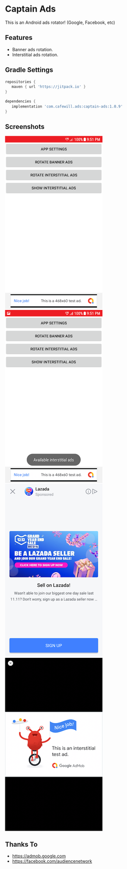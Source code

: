 # Captain Ads

This is an Android ads rotator! (Google, Facebook, etc)

## Features

* Banner ads rotation.
* Interstitial ads rotation.

## Gradle Settings

 ``` build.gradle (project)
repositories {
    maven { url 'https://jitpack.io' }
} 
 ```
 ``` build.gradle (module: app)
dependencies {
    implementation 'com.cafewill.ads:captain-ads:1.0.9'
}
 ```

## Screenshots

![](screenshots/01.png)
![](screenshots/02.png)
![](screenshots/03.png)
![](screenshots/04.png)


## Thanks To

* https://admob.google.com
* https://facebook.com/audiencenetwork
